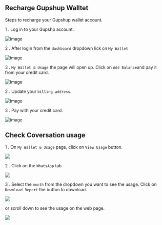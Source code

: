 ## Recharge Gupshup Walltet

Steps to recharge your Gupshup wallet account.

1 . Log in to your Gupshp account.

![image](https://user-images.githubusercontent.com/32592458/220826639-50b7360b-2855-487b-a9e9-385412681437.png)

2 .  After login from the `dashboard` dropdown lick on `My Wallet`



![image](https://user-images.githubusercontent.com/32592458/220826649-dd789396-884c-402e-8779-9152a44032b2.png)

3 . `My Wallet & Usage`  the page will open up. Click on `Add Balance`and pay it from your credit card.

![image](https://user-images.githubusercontent.com/32592458/220826664-b6dcb971-417c-4abf-a593-67a168f15006.png)



2 . Update your `billing address`.



![image](https://user-images.githubusercontent.com/32592458/220826677-75cb385e-3437-42dc-953a-199b4527f0df.png)

3 .  Pay with your credit card.

![image](https://user-images.githubusercontent.com/32592458/220826720-b4de5073-9ee5-4f7a-8017-6a21bacbf058.png)



## Check Coversation usage

1 . On `My Wallet & Usage` page, click on `View Usage` button.

![](https://static.slab.com/prod/uploads/8k89m6if/posts/images/fSdZtkfmmHga0rljzC_S-p6i.png)



2 .  Click on the `WhatsApp` tab.

![](https://static.slab.com/prod/uploads/8k89m6if/posts/images/WZoMvqdPhuccRW5iKtG7gXYB.png)



3 . Select the `month` from the dropdown you want to see the usage. Click on `Download Report`  the button to download.

![](https://static.slab.com/prod/uploads/8k89m6if/posts/images/zIZza2kIRJGT__NeKDjZDHo_.png)



or scroll down to see the usage on the web page.

![](https://static.slab.com/prod/uploads/8k89m6if/posts/images/hwv4HyBDa6gi1wLUgF1f09ao.png)
